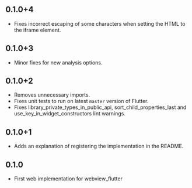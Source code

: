## 0.1.0+4

- Fixes incorrect escaping of some characters when setting the HTML to the iframe element.

## 0.1.0+3

- Minor fixes for new analysis options.

## 0.1.0+2

- Removes unnecessary imports.
- Fixes unit tests to run on latest `master` version of Flutter.
- Fixes library_private_types_in_public_api, sort_child_properties_last and use_key_in_widget_constructors
  lint warnings.

## 0.1.0+1

- Adds an explanation of registering the implementation in the README.

## 0.1.0

- First web implementation for webview_flutter
